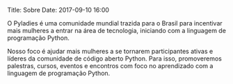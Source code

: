 Title: Sobre
Date: 2017-09-10 16:00

O Pyladies é uma comunidade mundial trazida para o Brasil para incentivar mais mulheres a entrar na área de tecnologia, iniciando com a linguagem de programação Python.

Nosso foco é ajudar mais mulheres a se tornarem participantes ativas e líderes da comunidade de código aberto Python. Para isso, promoveremos palestras, cursos, eventos e encontros com foco no aprendizado com a linguagem de programação Python.